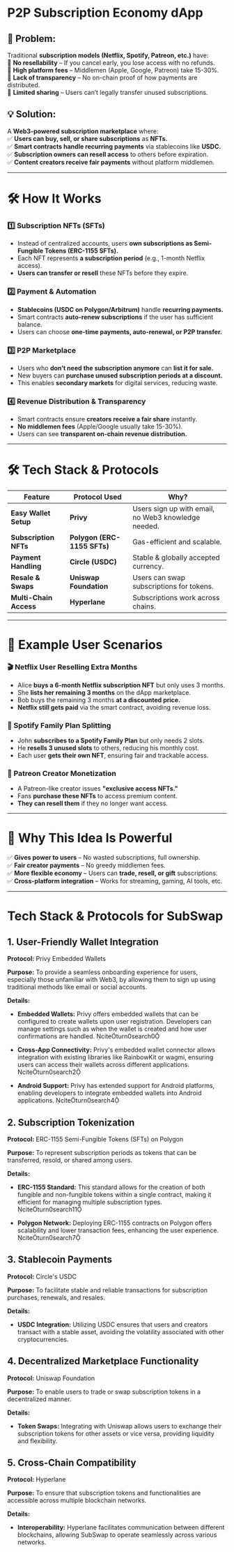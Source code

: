 # **P2P Subscription Economy dApp**

## **🎯 Problem:**

Traditional **subscription models (Netflix, Spotify, Patreon, etc.)** have:  
🔴 **No resellability** – If you cancel early, you lose access with no refunds.  
🔴 **High platform fees** – Middlemen (Apple, Google, Patreon) take 15-30%.  
🔴 **Lack of transparency** – No on-chain proof of how payments are distributed.  
🔴 **Limited sharing** – Users can’t legally transfer unused subscriptions.

## **💡 Solution:**

A **Web3-powered subscription marketplace** where:  
✅ **Users can buy, sell, or share subscriptions** as **NFTs.**  
✅ **Smart contracts handle recurring payments** via stablecoins like **USDC.**  
✅ **Subscription owners can resell access** to others before expiration.  
✅ **Content creators receive fair payments** without platform middlemen.

---

# **🛠 How It Works**

### **1️⃣ Subscription NFTs (SFTs)**

- Instead of centralized accounts, users **own subscriptions as Semi-Fungible Tokens (ERC-1155 SFTs).**
- Each NFT represents **a subscription period** (e.g., 1-month Netflix access).
- **Users can transfer or resell** these NFTs before they expire.

### **2️⃣ Payment & Automation**

- **Stablecoins (USDC on Polygon/Arbitrum)** handle **recurring payments.**
- Smart contracts **auto-renew subscriptions** if the user has sufficient balance.
- Users can choose **one-time payments, auto-renewal, or P2P transfer.**

### **3️⃣ P2P Marketplace**

- Users who **don’t need the subscription anymore** can **list it for sale.**
- New buyers can **purchase unused subscription periods at a discount.**
- This enables **secondary markets** for digital services, reducing waste.

### **4️⃣ Revenue Distribution & Transparency**

- Smart contracts ensure **creators receive a fair share** instantly.
- **No middlemen fees** (Apple/Google usually take 15-30%).
- Users can see **transparent on-chain revenue distribution.**

---

# **🛠 Tech Stack & Protocols**

| Feature                | Protocol Used               | Why?                                                |
| ---------------------- | --------------------------- | --------------------------------------------------- |
| **Easy Wallet Setup**  | **Privy**                   | Users sign up with email, no Web3 knowledge needed. |
| **Subscription NFTs**  | **Polygon (ERC-1155 SFTs)** | Gas-efficient and scalable.                         |
| **Payment Handling**   | **Circle (USDC)**           | Stable & globally accepted currency.                |
| **Resale & Swaps**     | **Uniswap Foundation**      | Users can swap subscriptions for tokens.            |
| **Multi-Chain Access** | **Hyperlane**               | Subscriptions work across chains.                   |

---

# **🔹 Example User Scenarios**

### **🎬 Netflix User Reselling Extra Months**

- Alice **buys a 6-month Netflix subscription NFT** but only uses 3 months.
- She **lists her remaining 3 months** on the dApp marketplace.
- Bob buys the remaining 3 months **at a discounted price.**
- **Netflix still gets paid** via the smart contract, avoiding revenue loss.

### **🎵 Spotify Family Plan Splitting**

- John **subscribes to a Spotify Family Plan** but only needs 2 slots.
- He **resells 3 unused slots** to others, reducing his monthly cost.
- Each user **gets their own NFT**, ensuring fair and trackable access.

### **🎨 Patreon Creator Monetization**

- A Patreon-like creator issues **"exclusive access NFTs."**
- Fans **purchase these NFTs** to access premium content.
- **They can resell them** if they no longer want access.

---

# **🎯 Why This Idea Is Powerful**

✅ **Gives power to users** – No wasted subscriptions, full ownership.  
✅ **Fair creator payments** – No greedy middlemen fees.  
✅ **More flexible economy** – Users can **trade, resell, or gift** subscriptions.  
✅ **Cross-platform integration** – Works for streaming, gaming, AI tools, etc.

---

# **Tech Stack & Protocols for SubSwap**

## **1. User-Friendly Wallet Integration**

**Protocol:** Privy Embedded Wallets

**Purpose:** To provide a seamless onboarding experience for users, especially those unfamiliar with Web3, by allowing them to sign up using traditional methods like email or social accounts.

**Details:**

- **Embedded Wallets:** Privy offers embedded wallets that can be configured to create wallets upon user registration. Developers can manage settings such as when the wallet is created and how user confirmations are handled. citeturn0search0

- **Cross-App Connectivity:** Privy's embedded wallet connector allows integration with existing libraries like RainbowKit or wagmi, ensuring users can access their wallets across different applications. citeturn0search2

- **Android Support:** Privy has extended support for Android platforms, enabling developers to integrate embedded wallets into Android applications. citeturn0search4

## **2. Subscription Tokenization**

**Protocol:** ERC-1155 Semi-Fungible Tokens (SFTs) on Polygon

**Purpose:** To represent subscription periods as tokens that can be transferred, resold, or shared among users.

**Details:**

- **ERC-1155 Standard:** This standard allows for the creation of both fungible and non-fungible tokens within a single contract, making it efficient for managing multiple subscription types. citeturn0search11

- **Polygon Network:** Deploying ERC-1155 contracts on Polygon offers scalability and lower transaction fees, enhancing the user experience. citeturn0search7

## **3. Stablecoin Payments**

**Protocol:** Circle's USDC

**Purpose:** To facilitate stable and reliable transactions for subscription purchases, renewals, and resales.

**Details:**

- **USDC Integration:** Utilizing USDC ensures that users and creators transact with a stable asset, avoiding the volatility associated with other cryptocurrencies.

## **4. Decentralized Marketplace Functionality**

**Protocol:** Uniswap Foundation

**Purpose:** To enable users to trade or swap subscription tokens in a decentralized manner.

**Details:**

- **Token Swaps:** Integrating with Uniswap allows users to exchange their subscription tokens for other assets or vice versa, providing liquidity and flexibility.

## **5. Cross-Chain Compatibility**

**Protocol:** Hyperlane

**Purpose:** To ensure that subscription tokens and functionalities are accessible across multiple blockchain networks.

**Details:**

- **Interoperability:** Hyperlane facilitates communication between different blockchains, allowing SubSwap to operate seamlessly across various networks.
